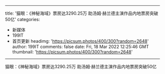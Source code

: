 
---
title: '猫眼：《神秘海域》票房达3290.25万 助汤姆·赫兰德主演作品内地票房突破50亿'
categories: 
 - 新媒体
 - 199IT
 - 首页更新
headimg: 'https://picsum.photos/400/300?random=2648'
author: 199IT
comments: false
date: Fri, 18 Mar 2022 12:25:46 GMT
thumbnail: 'https://picsum.photos/400/300?random=2648'
---

<div>   
猫眼：《神秘海域》票房达3290.25万 助汤姆·赫兰德主演作品内地票房突破50亿  
</div>
            